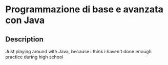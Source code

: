 # Programmazione di base e avanzata con Java

## Description
Just playing around with Java, because i think i haven't done enough practice during high school

